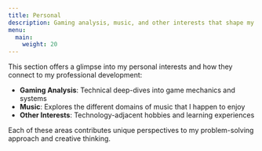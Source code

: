 ```yaml
---
title: Personal
description: Gaming analysis, music, and other interests that shape my perspective
menu:
  main:
    weight: 20
---
```


This section offers a glimpse into my personal interests and how they connect to my professional development:

- **Gaming Analysis**: Technical deep-dives into game mechanics and systems
- **Music**: Explores the different domains of music that I happen to enjoy
- **Other Interests**: Technology-adjacent hobbies and learning experiences

Each of these areas contributes unique perspectives to my problem-solving approach and creative thinking.